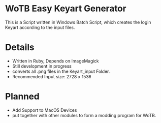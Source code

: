 # WoTB Easy Keyart Generator
This is a Script written in Windows Batch Script, which creates the login Keyart according to the input files. 
# Details
- Written in Ruby, Depends on ImageMagick
- Still development in progress
- converts all .png files in the Keyart_input Folder.
- Recommended Input size: 2728 x 1536
# Planned
- Add Support to MacOS Devices
- put together with other modules to form a modding program for WoTB.